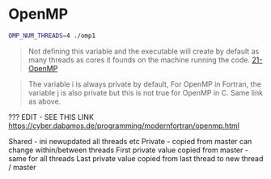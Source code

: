 # OpenMP

```bash
OMP_NUM_THREADS=4 ./omp1
```

>Not defining this variable and the executable will create by default as many threads as cores it founds on the machine running the code.
>[21-OpenMP](https://wvuhpc.github.io/Modern-Fortran/21-OpenMP/index.html)
 
>The variable i is always private by default, For OpenMP in Fortran, the variable j is also private but this is not true for OpenMP in C. Same link as above.

??? EDIT - SEE THIS LINK <https://cyber.dabamos.de/programming/modernfortran/openmp.html>

Shared - ini newupdated all threads etc
Private - copied from master can change within/between threads
First private value copied from master - same for all threads
Last private value copied from last thread to new thread / master
